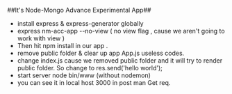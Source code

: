 ##It's Node-Mongo Advance Experimental App##

- install express & express-generator globally
- express nm-acc-app --no-view ( no view flag , cause we aren't going to work with view )
- Then hit npm install in our app .
- remove public folder & clear up app App.js useless codes.
- change index.js cause we removed public folder and it will try to render public folder. So change to res.send('hello world');
- start server node bin/www (without nodemon)
- you can see it in local host 3000 in post man Get req.
